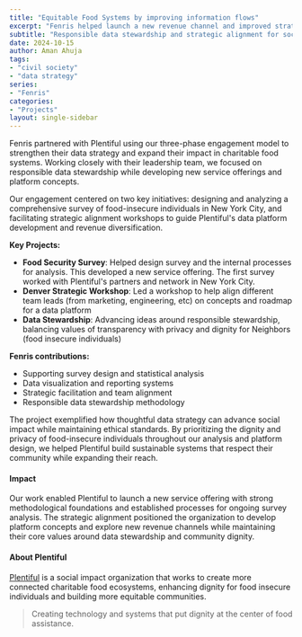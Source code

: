 ```yaml
---                                                                                                                                                                               
title: "Equitable Food Systems by improving information flows"                                                                                                                
excerpt: "Fenris helped launch a new revenue channel and improved strategic alignment for a client working with charitable food systems."                                                                                                                                                               
subtitle: "Responsible data stewardship and strategic alignment for social impact in food security"                                                                               
date: 2024-10-15                                                                                                                                                                  
author: Aman Ahuja                                                                                                                                                                
tags:                                                                                                                                                                             
- "civil society"                                                                                                                                                                 
- "data strategy"                                                                                                                                                                 
series:                                                                                                                                                                           
- "Fenris"                                                                                                                                                                        
categories:                                                                                                                                                                       
- "Projects"                                                                                                                                                                      
layout: single-sidebar                                                                                                                                                            
---                                                                                                                                                                               
```

                                                                                                                                                                                  
Fenris partnered with Plentiful using our three-phase engagement model to strengthen their data strategy and expand their impact in charitable food
systems. Working closely with their leadership team, we focused on responsible data stewardship while developing new service offerings and platform concepts.                     
                                                                                                                                                                                  
Our engagement centered on two key initiatives: designing and analyzing a comprehensive survey of food-insecure individuals in New York City, and facilitating strategic alignment
workshops to guide Plentiful's data platform development and revenue diversification.                                                                                             
                                                                                                                                                                                  
**Key Projects:**                                                                                                                                                                 
- **Food Security Survey**: Helped design survey and the internal processes for analysis. This developed a new service offering. The first survey worked with Plentiful's partners and network in New York City. 
- **Denver Strategic Workshop**: Led a workshop to help align different team leads (from marketing, engineering, etc)  on concepts and roadmap for a data platform
- **Data Stewardship**: Advancing ideas around responsible stewardship, balancing values of transparency with privacy and dignity for Neighbors (food insecure individuals)
                                                                                                                                                                                  
**Fenris contributions:**                                                                                                                                                         
- Supporting survey design and statistical analysis                                                                                                                                          
- Data visualization and reporting systems                                                                                                                                        
- Strategic facilitation and team alignment                                                                                                                                       
- Responsible data stewardship methodology                                                                                                                                        
                                                                                                                                                                                  
The project exemplified how thoughtful data strategy can advance social impact while maintaining ethical standards. By prioritizing the dignity and privacy of food-insecure individuals
throughout our analysis and platform design, we helped Plentiful build sustainable systems that respect their community while expanding their reach.                              
                                                                                                                                                                                  
#### Impact                                                                                                                                                                       
Our work enabled Plentiful to launch a new service offering with strong methodological foundations and established processes for ongoing survey analysis. The strategic alignment 
positioned the organization to develop platform concepts and explore new revenue channels while maintaining their core values around data stewardship and community
dignity.                                                                                                                                                                          
                                                                                                                                                                                  
#### About Plentiful                                                                                                                                                              
                                                                                                                                                                                  
[Plentiful](https://www.plentiful.org) is a social impact organization that works to create more connected charitable food ecosystems, enhancing dignity for food insecure individuals
and building more equitable communities.                                                                                                                                          
                                                                                                                                                                                  
> Creating technology and systems that put dignity at the center of food assistance.                                                                                              
                                                                                                                                                                                  
<!-- 
Notes or comments here
* 
Food charity triangle improving connections and information flow
NYC Mayor's office of food policy
Food assistance collaborative
provided advisory and coaching for executing a survey of food insucure individuals in NYC
helped improved response rate
helped setup analysis of survey responses and delivering valuable insights 
expanding from one geography to more geographies
contributed to Plentiful's theory of change and business model
conducted a workshop in Denver
platform that connects food service providers in NYC, making resources more accessible
Possibly involved in the transition from a "push" to "pull" model in food assistance
Experience with social impact technology in the food security space
Data visualization and monitoring system implementation
Strategic work transforming charitable food distribution models
Contribution to a platform that directly improves access to essential services for vulnerable populations
pricing models


Overview
* 13 units, which are simply 2-week chunks of work. 
* Sync-Async rhythm: A unit might include meeting as a team for an activity we do together, and async collaboration on a document as lead-in or followup. 
* Timeline: there are about 13 total units in these 6 months, allowing for some flexibility and "space" between units. 

We worked on
* NYC MOFP project at Plentiful overview
* Data strategy notes for Plentiful 2024 —> update with final
* Boundless project at Plentiful
* Plentiful workshop in Denver April 2024
* Plentiful 1-on-1 checkins with team

### About Plentiful

Plentiful is a social impact organization that works to create more connected charitable food ecosystems, enhancing dignity for food insecure individuals and building more equitable communities.


--> 
